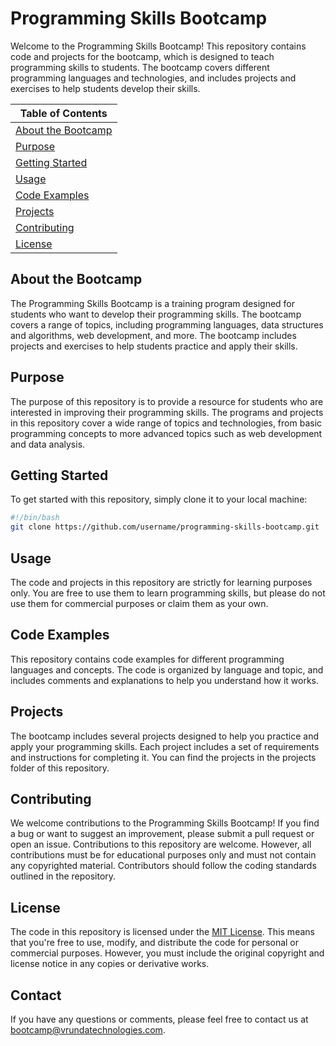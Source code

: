 # Programming Skills Bootcamp

Welcome to the Programming Skills Bootcamp! This repository contains code and projects for the bootcamp, which is designed to teach programming skills to students. The bootcamp covers different programming languages and technologies, and includes projects and exercises to help students develop their skills.

|Table of Contents|
|-----------------|
|[About the Bootcamp](#about-the-bootcamp)|
|[Purpose](#purpose)|
|[Getting Started](#getting-started)|
|[Usage](#usage)|
|[Code Examples](#code-examples)|
|[Projects](#projects)|
|[Contributing](#contributing)|
|[License](#license)|

## About the Bootcamp

The Programming Skills Bootcamp is a training program designed for students who want to develop their programming skills. The bootcamp covers a range of topics, including programming languages, data structures and algorithms, web development, and more. The bootcamp includes projects and exercises to help students practice and apply their skills.

## Purpose

The purpose of this repository is to provide a resource for students who are interested in improving their programming skills. The programs and projects in this repository cover a wide range of topics and technologies, from basic programming concepts to more advanced topics such as web development and data analysis.

## Getting Started

To get started with this repository, simply clone it to your local machine:

```bash
#!/bin/bash
git clone https://github.com/username/programming-skills-bootcamp.git
```

## Usage

The code and projects in this repository are strictly for learning purposes only. You are free to use them to learn programming skills, but please do not use them for commercial purposes or claim them as your own.

## Code Examples

This repository contains code examples for different programming languages and concepts. The code is organized by language and topic, and includes comments and explanations to help you understand how it works.

## Projects

The bootcamp includes several projects designed to help you practice and apply your programming skills. Each project includes a set of requirements and instructions for completing it. You can find the projects in the projects folder of this repository.

## Contributing

We welcome contributions to the Programming Skills Bootcamp! If you find a bug or want to suggest an improvement, please submit a pull request or open an issue. Contributions to this repository are welcome. However, all contributions must be for educational purposes only and must not contain any copyrighted material. Contributors should follow the coding standards outlined in the repository.

## License

The code in this repository is licensed under the [MIT License](README.md). This means that you're free to use, modify, and distribute the code for personal or commercial purposes. However, you must include the original copyright and license notice in any copies or derivative works.

## Contact

If you have any questions or comments, please feel free to contact us at bootcamp@vrundatechnologies.com.
